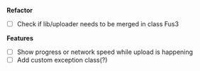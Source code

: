 **Refactor**
- [ ] Check if lib/uploader needs to be merged in class Fus3


**Features**
- [ ] Show progress or network speed while upload is happening
- [ ] Add custom exception class(?)
